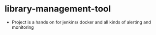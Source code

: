 # library-management-tool
* Project is a hands on for jenkins/ docker and all kinds of alerting and monitoring
